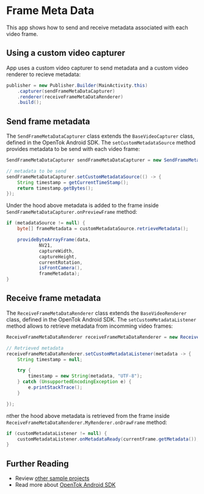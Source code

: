 # Frame Meta Data

This app shows how to send and receive metadata associated with each video frame.
## Using a custom video capturer

App uses a custom video capturer to send metadata and a custom video renderer to recieve metadata:

```java
publisher = new Publisher.Builder(MainActivity.this)
    .capturer(sendFrameMetaDataCapturer)
    .renderer(receiveFrameMetaDataRenderer)
    .build();
```

## Send frame metadata

The `SendFrameMetaDataCapturer` class extends the `BaseVideoCapturer` class, defined in the OpenTok Android SDK.
The `setCustomMetadataSource` method provides metadata to be send with each video frame:

```java
SendFrameMetaDataCapturer sendFrameMetaDataCapturer = new SendFrameMetaDataCapturer(MainActivity.this);

// metadata to be send
sendFrameMetaDataCapturer.setCustomMetadataSource(() -> {
    String timestamp = getCurrentTimeStamp();
    return timestamp.getBytes();
});
```

Under the hood above metadata is added to the frame inside `SendFrameMetaDataCapturer.onPreviewFrame` method:

```java
if (metadataSource != null) {
    byte[] frameMetadata = customMetadataSource.retrieveMetadata();

    provideByteArrayFrame(data,
            NV21,
            captureWidth,
            captureHeight,
            currentRotation,
            isFrontCamera(),
            frameMetadata);
}
```

## Receive frame metadata

The `ReceiveFrameMetaDataRenderer` class extends the `BaseVideoRenderer` class, defined in the OpenTok Android SDK.
The `setCustomMetadataListener` method allows to retrieve metadata from incomming video frames:

```java
ReceiveFrameMetaDataRenderer receiveFrameMetaDataRenderer = new ReceiveFrameMetaDataRenderer(MainActivity.this);

// Retrieved metadata
receiveFrameMetaDataRenderer.setCustomMetadataListener(metadata -> {
    String timestamp = null;

    try {
        timestamp = new String(metadata, "UTF-8");
    } catch (UnsupportedEncodingException e) {
        e.printStackTrace();
    }

});
```

nther the hood above metadata is retrieved from the frame inside `ReceiveFrameMetaDataRenderer.MyRenderer.onDrawFrame` method:

```java
if (customMetadataListener != null) {
    customMetadataListener.onMetadataReady(currentFrame.getMetadata());
}
```

## Further Reading

* Review [other sample projects](../)
* Read more about [OpenTok Android SDK](https://tokbox.com/developer/sdks/android/)
